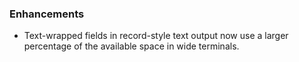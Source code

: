 ### Enhancements

* Text-wrapped fields in record-style text output now use a larger percentage
  of the available space in wide terminals.
